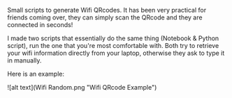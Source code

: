 Small scripts to generate Wifi QRcodes. It has been very practical for friends coming over, they can simply scan the QRcode and they are connected in seconds!

I made two scripts that essentially do the same thing (Notebook & Python script), run the one that you're most comfortable with. Both try to retrieve your wifi information directly from your laptop, otherwise they ask to type it in manually.

Here is an example:

![alt text](Wifi Random.png "Wifi QRcode Example")